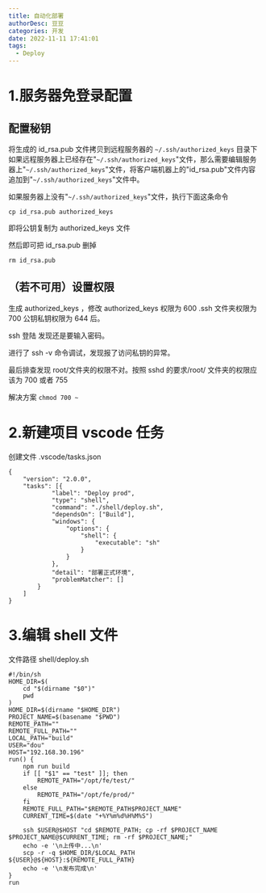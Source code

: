 ```yaml
---
title: 自动化部署
authorDesc: 豆豆
categories: 开发
date: 2022-11-11 17:41:01
tags:
  - Deploy
---
```


# 1.服务器免登录配置

## 配置秘钥

将生成的 id_rsa.pub 文件拷贝到远程服务器的 `~/.ssh/authorized_keys` 目录下
如果远程服务器上已经存在"`~/.ssh/authorized_keys`"文件，那么需要编辑服务器上"`~/.ssh/authorized_keys`"文件，将客户端机器上的"id_rsa.pub"文件内容追加到"`~/.ssh/authorized_keys`"文件中。

如果服务器上没有"`~/.ssh/authorized_keys`"文件，执行下面这条命令

`cp id_rsa.pub authorized_keys`

即将公钥复制为 authorized_keys 文件

然后即可把 id_rsa.pub 删掉

`rm id_rsa.pub`

## （若不可用）设置权限

生成 authorized_keys ，修改 authorized_keys 权限为 600 .ssh 文件夹权限为 700 公钥私钥权限为 644 后。

ssh 登陆 发现还是要输入密码。

进行了 ssh -v 命令调试，发现报了访问私钥的异常。

最后排查发现 root/文件夹的权限不对。按照 sshd 的要求/root/ 文件夹的权限应该为 700 或者 755

解决方案 `chmod 700 ~`

# 2.新建项目 vscode 任务

创建文件 .vscode/tasks.json

```示例
{
	"version": "2.0.0",
	"tasks": [{
			"label": "Deploy prod",
			"type": "shell",
			"command": "./shell/deploy.sh",
			"dependsOn": ["Build"],
			"windows": {
				"options": {
					"shell": {
						"executable": "sh"
					}
				}
			},
			"detail": "部署正式环境",
			"problemMatcher": []
		}
	]
}

```

# 3.编辑 shell 文件

文件路径 shell/deploy.sh

```示例
#!/bin/sh
HOME_DIR=$(
    cd "$(dirname "$0")"
    pwd
)
HOME_DIR=$(dirname "$HOME_DIR")
PROJECT_NAME=$(basename "$PWD")
REMOTE_PATH=""
REMOTE_FULL_PATH=""
LOCAL_PATH="build"
USER="dou"
HOST="192.168.30.196"
run() {
    npm run build
    if [[ "$1" == "test" ]]; then
        REMOTE_PATH="/opt/fe/test/"
    else
        REMOTE_PATH="/opt/fe/prod/"
    fi
    REMOTE_FULL_PATH="$REMOTE_PATH$PROJECT_NAME"
    CURRENT_TIME=$(date "+%Y%m%d%H%M%S")

    ssh $USER@$HOST "cd $REMOTE_PATH; cp -rf $PROJECT_NAME $PROJECT_NAME@$CURRENT_TIME; rm -rf $PROJECT_NAME;"
    echo -e '\n上传中...\n'
    scp -r -q $HOME_DIR/$LOCAL_PATH ${USER}@${HOST}:${REMOTE_FULL_PATH}
    echo -e '\n发布完成\n'
}
run
```

